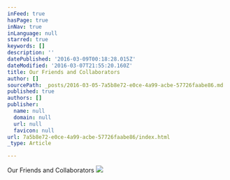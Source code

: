 ```yaml
---
inFeed: true
hasPage: true
inNav: true
inLanguage: null
starred: true
keywords: []
description: ''
datePublished: '2016-03-09T00:18:28.015Z'
dateModified: '2016-03-07T21:55:20.160Z'
title: Our Friends and Collaborators
author: []
sourcePath: _posts/2016-03-05-7a5b8e72-e0ce-4a99-acbe-57726faabe86.md
published: true
authors: []
publisher:
  name: null
  domain: null
  url: null
  favicon: null
url: 7a5b8e72-e0ce-4a99-acbe-57726faabe86/index.html
_type: Article

---
```

Our Friends and Collaborators ![](https://s3-us-west-2.amazonaws.com/the-grid-img/p/9c92ccbc02300f0a0a98cdb5399826cd2c182708.jpg)